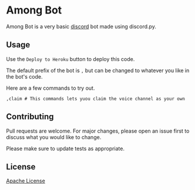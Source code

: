 # Among Bot

Among Bot is a very basic [discord](https://discord.com) bot made using discord.py.

## Usage

Use the `Deploy to Heroku` button to deploy this code.

The default prefix of the bot is `,` but can be changed to whatever you like in the bot's code.

Here are a few commands to try out.
```
,claim # This commands lets yuou claim the voice channel as your own 
```

## Contributing
Pull requests are welcome. For major changes, please open an issue first to discuss what you would like to change.

Please make sure to update tests as appropriate.

## License
[Apache License](https://apache.org/licences)
